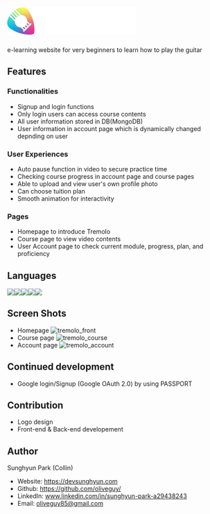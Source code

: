 # <img src="https://github.com/oliveguy/tremolo/blob/main/public/images/logo.png?raw=true">
e-learning website for very beginners to learn how to play the guitar

## Features

### Functionalities
- Signup and login functions
- Only login users can access course contents
- All user information stored in DB(MongoDB)
- User information in account page which is dynamically changed depnding on user

### User Experiences
- Auto pause function in video to secure practice time
- Checking course progress in account page and course pages
- Able to upload and view user's own profile photo
- Can choose tuition plan
- Smooth animation for interactivity

### Pages
- Homepage to introduce Tremolo
- Course page to view video contents
- User Account page to check current module, progress, plan, and proficiency

## Languages
<div style="display:flex;">
<img src="https://img.shields.io/badge/Scss-green?style=for-the-badge&logo=Sass&logoColor=CC6699"/>
<img src="https://img.shields.io/badge/Javascript-yellow?style=for-the-badge&logo=Javascript&logoColor=000"/>
<img src="https://img.shields.io/badge/NodeJS-white?style=for-the-badge&logo=Node.js&logoColor=green"/>
<img src="https://img.shields.io/badge/MongoDB-blue?style=for-the-badge&logo=MongoDB&logoColor=green"/>
<img src="https://img.shields.io/badge/Ejs-black?style=for-the-badge&logo=Ejs&logoColor=blue"/>
</div>

## Screen Shots
- Homepage
![tremolo_front](https://user-images.githubusercontent.com/103153516/214000940-efc0c87a-abec-417b-8d32-969d33f9ce4d.jpg)
- Course page
![tremolo_course](https://user-images.githubusercontent.com/103153516/214001548-19957917-e12b-4dde-a376-3b5b2fcf4585.jpg)
- Account page
![tremolo_account](https://user-images.githubusercontent.com/103153516/214002277-7439739a-039b-418a-9470-a0f747506bb7.jpg)
## Continued development
- Google login/Signup (Google OAuth 2.0) by using PASSPORT

## Contribution
- Logo design
- Front-end & Back-end developement

## Author
Sunghyun Park (Collin)
- Website: https://devsunghyun.com
- Github: https://github.com/oliveguy/
- LinkedIn: www.linkedin.com/in/sunghyun-park-a29438243
- Email: oliveguy85@gmail.com
